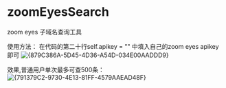 # zoomEyesSearch
zoom eyes 子域名查询工具

使用方法：
在代码的第二十行self.apikey = "" 中填入自己的zoom eyes apikey 即可
![{879C386A-5D45-4D36-A54D-034E00AADDD9}](https://github.com/user-attachments/assets/20652dc0-66e8-4969-a57a-e0ceef2f8aa8)

效果,普通用户单次最多可查500条：
![{791379C2-9730-4E13-81FF-4579AAEAD48F}](https://github.com/user-attachments/assets/3779b867-bbfd-4db8-a489-4cc00482f060)
